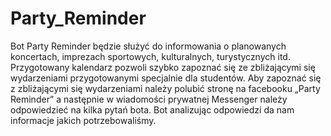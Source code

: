 # Party_Reminder
Bot Party Reminder będzie służyć do informowania o planowanych koncertach, imprezach sportowych, kulturalnych, turystycznych itd. Przygotowany kalendarz pozwoli szybko zapoznać się ze zbliżającymi się wydarzeniami przygotowanymi specjalnie dla studentów. Aby zapoznać się z zbliżającymi się wydarzeniami należy polubić stronę na facebooku „Party Reminder” a następnie w wiadomości prywatnej Messenger należy odpowiedzieć na kilka pytań bota. Bot analizując odpowiedzi da nam informacje jakich potrzebowaliśmy.
